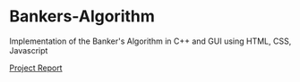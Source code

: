 # Bankers-Algorithm
Implementation of the Banker's Algorithm in C++ and GUI using HTML, CSS, Javascript

[Project Report](https://docs.google.com/document/d/1DaNGdQcUJ3462cimsHsRr95cjwxC9wFvnjC7eTa_CFc/edit?usp=sharing)

